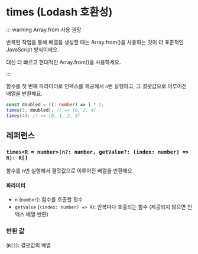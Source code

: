 # times (Lodash 호환성)

::: warning Array.from 사용 권장

반복된 작업을 통해 배열을 생성할 때는 Array.from()을 사용하는 것이 더 표준적인 JavaScript 방식이에요.

대신 더 빠르고 현대적인 Array.from()을 사용하세요.

:::

함수를 첫 번째 파라미터로 인덱스를 제공해서 `n`번 실행하고, 그 결괏값으로 이루어진 배열을 반환해요.

```typescript
const doubled = (i: number) => i * 2;
times(3, doubled); // => [0, 2, 4]
times(4); // => [0, 1, 2, 3]
```

## 레퍼런스

### `times<R = number>(n?: number, getValue?: (index: number) => R): R[]`

함수를 n번 실행해서 결괏값으로 이루어진 배열을 반환해요.

#### 파라미터

- `n` (`number`): 함수를 호출할 횟수
- `getValue` (`(index: number) => R`): 반복마다 호출되는 함수 (제공되지 않으면 인덱스 배열 반환)

### 반환 값

(`R[]`): 결괏값의 배열
